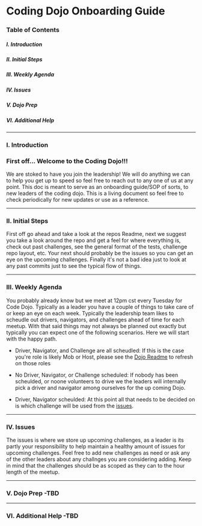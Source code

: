 # Coding Dojo Onboarding Guide

### Table of Contents

##### I. Introduction
##### II. Initial Steps
##### III. Weekly Agenda
##### IV. Issues
##### V. Dojo Prep
##### VI. Additional Help  

---

### I. Introduction
### First off... Welcome to the Coding Dojo!!! 
We are stoked to have you join the leadership! We will do anything we can to help you get up to speed so feel free to reach out to any one of us at any point. 
This doc is meant to serve as an onboarding guide/SOP of sorts, to new leaders of the coding dojo. This is a living document so feel free to check periodically for new updates or use as a reference. 

---

### II. Initial Steps
First off go ahead and take a look at the repos Readme, next we suggest you take a look around the repo and get a feel for where everything is, check out past challenges, see the general format of the tests, challenge repo layout, etc. Your next should probably be the issues so you can get an eye on the upcoming challenges. Finally it's not a bad idea just to look at any past commits just to see the typical flow of things. 

---

### III. Weekly Agenda

You probably already know but we meet at 12pm cst every Tuesday for Code Dojo. Typically as a leader you have a couple of things to take care of or keep an eye on each week. Typically the leadership team likes to scheudle out drivers, navigators, and challenges ahead of time for each meetup. With that said things may not always be planned out exactly but typically you can expect one of the following scenarios. Here we will start with the happy path. 

- Driver, Navigator, and Challenge are all scheudled: If this is the case you're role is likely Mob or Host, please see the [Dojo Readme](https://github.com/codeconnector/CodingDojo#readme) to refresh on those roles 

- No Driver, Navigator, or Challenge scheduled: If nobody has been scheulded, or noone volunteers to drive we the leaders will internally pick a driver and navigator among ourselves for the up coming Dojo. 

- Driver, Navigator scheulded: At this point all that needs to be decided on is which challenge will be used from the [issues](https://github.com/codeconnector/CodingDojo/issues). 

---

### IV. Issues

The issues is where we store up upcoming challenges, as a leader is its partly your responsibility to help maintain a healthy amount of issues for upcoming challenges. Feel free to add new challenges as need or ask any of the other leaders about any challnges you are considering adding. Keep in mind that the challenges should be as scoped as they can to the hour length of the meetup. 

---

### V. Dojo Prep -TBD


---

### VI. Additional Help -TBD

